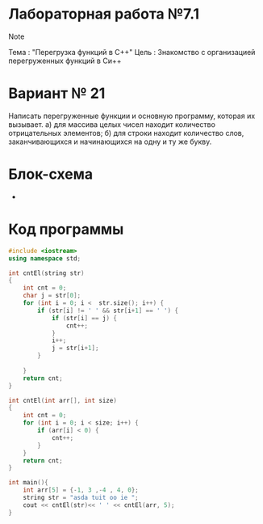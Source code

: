 # Лабораторная работа №7.1
>[!NOTE]
>Тема : "Перегрузка функций в С++"
>Цель : Знакомство с организацией перегруженных функций в Си++
# Вариант № 21
Написать перегруженные функции и основную программу, которая их вызывает.
а) для массива целых чисел находит количество отрицательных элементов;
б) для строки находит количество слов, заканчивающихся и начинающихся на одну и ту же букву.
# Блок-схема
-
# Код программы
```cpp
#include <iostream>
using namespace std;

int cntEl(string str)
{
    int cnt = 0;
    char j = str[0];
    for (int i = 0; i <  str.size(); i++) {
        if (str[i] != ' ' && str[i+1] == ' ') {
            if (str[i] == j) {
                cnt++;
            }
            i++;
            j = str[i+1];
        }
        
    }
    return cnt;
}

int cntEl(int arr[], int size)
{
    int cnt = 0;
    for (int i = 0; i < size; i++) {
        if (arr[i] < 0) {
            cnt++;
        }
    }
    return cnt;
}

int main(){
    int arr[5] = {-1, 3 ,-4 , 4, 0};
    string str = "asda tuit oo ie ";
    cout << cntEl(str)<< ' ' << cntEl(arr, 5);
}

```
